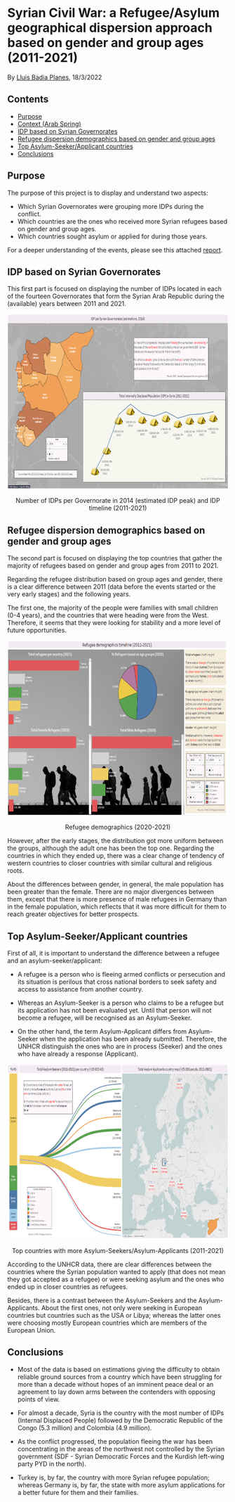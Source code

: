 # Syrian Civil War: a Refugee/Asylum geographical dispersion approach based on gender and group ages (2011-2021)

By [Lluis Badia Planes](https://github.com/lluis90badia), 18/3/2022

## Contents

- [Purpose](https://github.com/lluis90badia/lbadialabwork/blob/main/syria_final_project/README.md#purpose)
- [Context (Arab Spring)](https://github.com/lluis90badia/lbadialabwork/blob/main/syria_final_project/README.md#context-arab-spring)
- [IDP based on Syrian Governorates](https://github.com/lluis90badia/lbadialabwork/blob/main/syria_final_project/README.md#idp-based-on-syrian-governorates)
- [Refugee dispersion demographics based on gender and group ages](https://github.com/lluis90badia/lbadialabwork/blob/main/syria_final_project/README.md#refugee-dispersion-demographics)
- [Top Asylum-Seeker/Applicant countries](https://github.com/lluis90badia/lbadialabwork/blob/main/syria_final_project/README.md#top-asylum-seekerasylum-applications-countries)
- [Conclusions](https://github.com/lluis90badia/lbadialabwork/blob/main/syria_final_project/README.md#conclusions)

## Purpose

The purpose of this project is to display and understand two aspects:

- Which Syrian Governorates were grouping more IDPs during the conflict.
- Which countries are the ones who received more Syrian refugees based on gender and group ages.
- Which countries sought asylum or applied for during those years.

For a deeper understanding of the events, please see this attached [report]().

## IDP based on Syrian Governorates

This first part is focused on displaying the number of IDPs located in each of the fourteen Governorates that form the Syrian Arab Republic during the (available) years between 2011 and 2021.

<p align="center"><img src="https://github.com/lluis90badia/lbadialabwork/blob/main/syria_final_project/images/idp_2014.PNG"  height="400"></p>
<p align="center">Number of IDPs per Governorate in 2014 (estimated IDP peak) and IDP timeline (2011-2021)</p>



## Refugee dispersion demographics based on gender and group ages

The second part is focused on displaying the top countries that gather the majority of refugees based on gender and group ages from 2011 to 2021.

Regarding the refugee distribution based on group ages and gender, there is a clear difference between 2011 (data before the events started or the very early stages) and the following years.

The first one, the majority of the people were families with small children (0-4 years), and the countries that were heading were from the West. Therefore, it seems that they were looking for stability and a more level of future opportunities.

<p align="center"><img src="https://github.com/lluis90badia/lbadialabwork/blob/main/syria_final_project/images/ref_demographics.PNG"  height="400"></p>
<p align="center">Refugee demographics (2020-2021)</p>

However, after the early stages, the distribution got more uniform between the groups, although the adult one has been the top one. Regarding the countries in which they ended up, there was a clear change of tendency of western countries to closer countries with similar cultural and religious roots.

About the differences between gender, in general, the male population has been greater than the female. There are no major divergences between them, except that there is more presence of male refugees in Germany than in the female population, which reflects that it was more difficult for them to reach greater objectives for better prospects.

## Top Asylum-Seeker/Applicant countries

First of all, it is important to understand the difference between a refugee and an asylum-seeker/applicant:

- A refugee is a person who is fleeing armed conflicts or persecution and its situation is perilous that cross national borders to seek safety and access to assistance from another country. 

- Whereas an Asylum-Seeker is a person who claims to be a refugee but its application has not been evaluated yet. Until that person will not become a refugee, will be recognised as an Asylum-Seeker.

- On the other hand, the term Asylum-Applicant differs from Asylum-Seeker when the application has been already submitted. Therefore, the UNHCR distinguish the ones who are in process (Seeker) and the ones who have already a response (Applicant).

<p align="center"><img src="https://github.com/lluis90badia/lbadialabwork/blob/main/syria_final_project/images/seekers_applicants.PNG"  height="400"></p>
<p align="center">Top countries with more Asylum-Seekers/Asylum-Applicants (2011-2021)</p>

According to the UNHCR data, there are clear differences between the countries where the Syrian population wanted to apply (that does not mean they got accepted as a refugee) or were seeking asylum and the ones who ended up in closer countries as refugees.

Besides, there is a contrast between the Asylum-Seekers and the Asylum-Applicants. About the first ones, not only were seeking in European countries but countries such as the USA or Libya; whereas the latter ones were choosing mostly European countries which are members of the European Union.

## Conclusions

- Most of the data is based on estimations giving the difficulty to obtain reliable ground sources from a country which have been struggling for more than a decade without hopes of an imminent peace deal or an agreement to lay down arms between the contenders with opposing points of view.

- For almost a decade, Syria is the country with the most number of IDPs (Internal Displaced People) followed by the Democratic Republic of the Congo (5.3 million) and Colombia (4.9 million).

- As the conflict progressed, the population fleeing the war has been concentrating in the areas of the northwest not controlled by the Syrian government (SDF - Syrian Democratic Forces and the Kurdish left-wing party PYD in the north).

- Turkey is, by far, the country with more Syrian refugee population; whereas Germany is, by far, the state with more asylum applications for a better future for them and their families.
